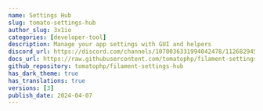 ```yaml
---
name: Settings Hub
slug: tomato-settings-hub
author_slug: 3x1io
categories: [developer-tool]
description: Manage your app settings with GUI and helpers
discord_url: https://discord.com/channels/1070036331994042478/1126829452605804645
docs_url: https://raw.githubusercontent.com/tomatophp/filament-settings-hub/master/README.md
github_repository: tomatophp/filament-settings-hub
has_dark_theme: true
has_translations: true
versions: [3]
publish_date: 2024-04-07
---
```


